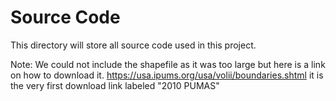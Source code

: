 # Source Code

This directory will store all source code used in this project.

Note: We could not include the shapefile as it was too large but here is a link on how to download it. https://usa.ipums.org/usa/volii/boundaries.shtml it is the very first download link labeled "2010 PUMAS"
